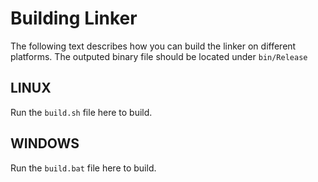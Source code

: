 # Building Linker

The following text describes how you can build the linker on different platforms. The outputed binary file should be located under `bin/Release`

## LINUX

Run the `build.sh` file here to build.

## WINDOWS

Run the `build.bat` file here to build.
